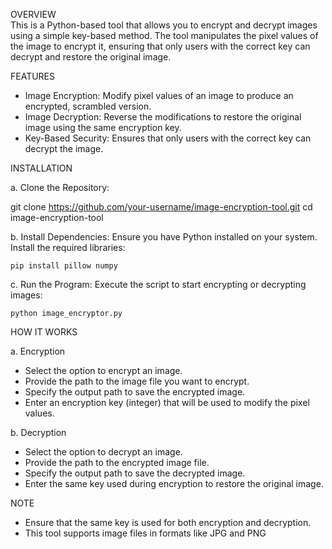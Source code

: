  OVERVIEW   
This is a Python-based tool that allows you to encrypt and decrypt images using a simple key-based method. The tool manipulates the pixel values of the image to encrypt it, ensuring that only users with the correct key can decrypt and restore the original image.

FEATURES 

   - Image Encryption: Modify pixel values of an image to produce an encrypted, scrambled version.
   - Image Decryption: Reverse the modifications to restore the original image using the same encryption key.
   - Key-Based Security: Ensures that only users with the correct key can decrypt the image.

INSTALLATION 

a. Clone the Repository:

   git clone https://github.com/your-username/image-encryption-tool.git
   cd image-encryption-tool

b. Install Dependencies:
   Ensure you have Python installed on your system. Install the required libraries:

    pip install pillow numpy

c. Run the Program:
   Execute the script to start encrypting or decrypting images:

    python image_encryptor.py

HOW IT WORKS

a.  Encryption

   - Select the option to encrypt an image.
   - Provide the path to the image file you want to encrypt.
   - Specify the output path to save the encrypted image.
   - Enter an encryption key (integer) that will be used to modify the pixel values.

b.  Decryption

   - Select the option to decrypt an image.
   - Provide the path to the encrypted image file.
   - Specify the output path to save the decrypted image.
   - Enter the same key used during encryption to restore the original image.

  NOTE

  - Ensure that the same key is used for both encryption and decryption.
  - This tool supports image files in formats like JPG and PNG



